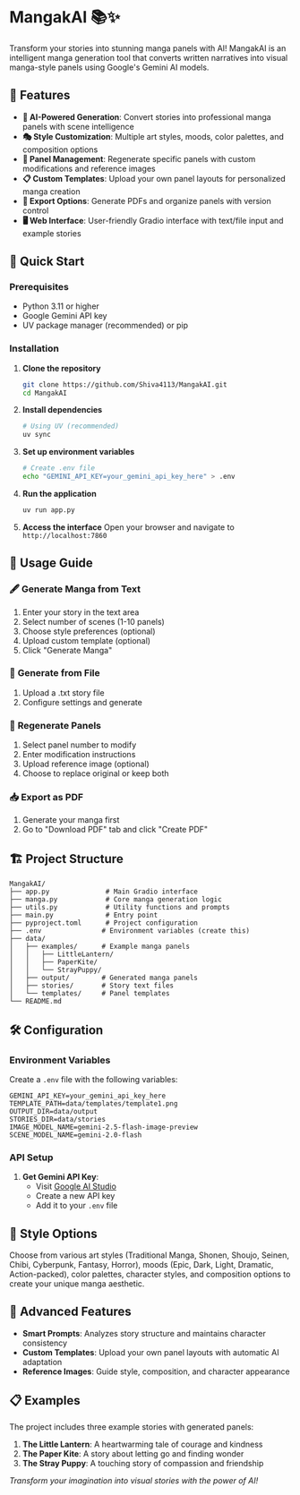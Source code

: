 # MangakAI 📚✨

Transform your stories into stunning manga panels with AI! MangakAI is an intelligent manga generation tool that converts written narratives into visual manga-style panels using Google's Gemini AI models.

## 🌟 Features

- **🎨 AI-Powered Generation**: Convert stories into professional manga panels with scene intelligence
- **🎭 Style Customization**: Multiple art styles, moods, color palettes, and composition options
- **🔄 Panel Management**: Regenerate specific panels with custom modifications and reference images
- **📋 Custom Templates**: Upload your own panel layouts for personalized manga creation
- **📁 Export Options**: Generate PDFs and organize panels with version control
- **🖥️ Web Interface**: User-friendly Gradio interface with text/file input and example stories

## 🚀 Quick Start

### Prerequisites
- Python 3.11 or higher
- Google Gemini API key
- UV package manager (recommended) or pip

### Installation

1. **Clone the repository**
   ```bash
   git clone https://github.com/Shiva4113/MangakAI.git
   cd MangakAI
   ```

2. **Install dependencies**
   ```bash
   # Using UV (recommended)
   uv sync
   ```

3. **Set up environment variables**
   ```bash
   # Create .env file
   echo "GEMINI_API_KEY=your_gemini_api_key_here" > .env
   ```

4. **Run the application**
   ```bash
   uv run app.py
   ```

5. **Access the interface**
   Open your browser and navigate to `http://localhost:7860`

## 📖 Usage Guide

### 🖋️ **Generate Manga from Text**

1. Enter your story in the text area
2. Select number of scenes (1-10 panels)
3. Choose style preferences (optional)
4. Upload custom template (optional)
5. Click "Generate Manga"

### 📄 **Generate from File**

1. Upload a .txt story file
2. Configure settings and generate

### 🔄 **Regenerate Panels**

1. Select panel number to modify
2. Enter modification instructions
3. Upload reference image (optional)
4. Choose to replace original or keep both

### 📥 **Export as PDF**

1. Generate your manga first
2. Go to "Download PDF" tab and click "Create PDF"

## 🏗️ Project Structure

```
MangakAI/
├── app.py              # Main Gradio interface
├── manga.py            # Core manga generation logic
├── utils.py            # Utility functions and prompts
├── main.py             # Entry point
├── pyproject.toml      # Project configuration
├── .env               # Environment variables (create this)
├── data/
│   ├── examples/      # Example manga panels
│   │   ├── LittleLantern/
│   │   ├── PaperKite/
│   │   └── StrayPuppy/
│   ├── output/        # Generated manga panels
│   ├── stories/       # Story text files
│   └── templates/     # Panel templates
└── README.md
```

## 🛠️ Configuration

### Environment Variables

Create a `.env` file with the following variables:

```env
GEMINI_API_KEY=your_gemini_api_key_here
TEMPLATE_PATH=data/templates/template1.png
OUTPUT_DIR=data/output
STORIES_DIR=data/stories
IMAGE_MODEL_NAME=gemini-2.5-flash-image-preview
SCENE_MODEL_NAME=gemini-2.0-flash
```

### API Setup

1. **Get Gemini API Key**:
   - Visit [Google AI Studio](https://makersuite.google.com/app/apikey)
   - Create a new API key
   - Add it to your `.env` file

## 🎨 Style Options

Choose from various art styles (Traditional Manga, Shonen, Shoujo, Seinen, Chibi, Cyberpunk, Fantasy, Horror), moods (Epic, Dark, Light, Dramatic, Action-packed), color palettes, character styles, and composition options to create your unique manga aesthetic.

## 🔧 Advanced Features

- **Smart Prompts**: Analyzes story structure and maintains character consistency
- **Custom Templates**: Upload your own panel layouts with automatic AI adaptation
- **Reference Images**: Guide style, composition, and character appearance

## 📋 Examples

The project includes three example stories with generated panels:

1. **The Little Lantern**: A heartwarming tale of courage and kindness
2. **The Paper Kite**: A story about letting go and finding wonder
3. **The Stray Puppy**: A touching story of compassion and friendship



*Transform your imagination into visual stories with the power of AI!*